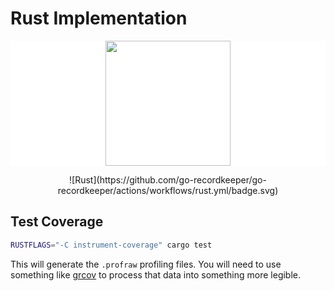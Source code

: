 # Rust Implementation

<p align="center" style="background: white;">
<img src="https://go.chiquit.ooo/rust.svg" width="200" />
</p>
<p align="center">
![Rust](https://github.com/go-recordkeeper/go-recordkeeper/actions/workflows/rust.yml/badge.svg)
</p>

## Test Coverage
```sh
RUSTFLAGS="-C instrument-coverage" cargo test
```

This will generate the `.profraw` profiling files. You will need to use something like [grcov](https://lib.rs/crates/grcov) to process that data into something more legible.
